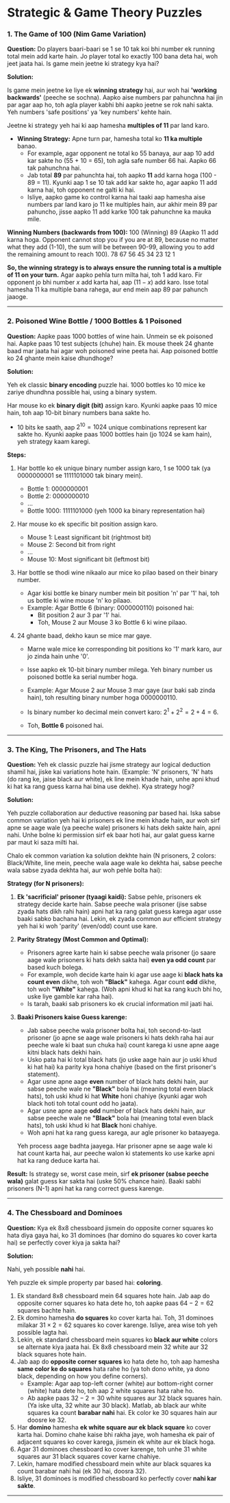 # Strategic & Game Theory Puzzles

### 1. The Game of 100 (Nim Game Variation)

**Question:** Do players baari-baari se 1 se 10 tak koi bhi number ek running total mein add karte hain. Jo player total ko exactly 100 bana deta hai, woh jeet jaata hai. Is game mein jeetne ki strategy kya hai?

**Solution:**

Is game mein jeetne ke liye ek **winning strategy** hai, aur woh hai **'working backwards'** (peeche se sochna). Aapko aise numbers par pahunchna hai jin par agar aap ho, toh agla player kabhi bhi aapko jeetne se rok nahi sakta. Yeh numbers 'safe positions' ya 'key numbers' kehte hain.

Jeetne ki strategy yeh hai ki aap hamesha **multiples of 11** par land karo.

* **Winning Strategy:** Apne turn par, hamesha total ko **11 ka multiple** banao.
    * For example, agar opponent ne total ko 55 banaya, aur aap 10 add kar sakte ho (55 + 10 = 65), toh agla safe number 66 hai. Aapko 66 tak pahunchna hai.
    * Jab total **89** par pahunchta hai, toh aapko **11** add karna hoga (100 - 89 = 11). Kyunki aap 1 se 10 tak add kar sakte ho, agar aapko 11 add karna hai, toh opponent ne galti ki hai.
    * Isliye, aapko game ko control karna hai taaki aap hamesha aise numbers par land karo jo 11 ke multiples hain, aur akhir mein 89 par pahuncho, jisse aapko 11 add karke 100 tak pahunchne ka mauka mile.

**Winning Numbers (backwards from 100):**
100 (Winning)
89 (Aapko 11 add karna hoga. Opponent cannot stop you if you are at 89, because no matter what they add (1-10), the sum will be between 90-99, allowing you to add the remaining amount to reach 100).
78
67
56
45
34
23
12
1

**So, the winning strategy is to always ensure the running total is a multiple of 11 on your turn.** Agar aapko pehla turn milta hai, toh 1 add karo. Fir opponent jo bhi number $x$ add karta hai, aap $(11-x)$ add karo. Isse total hamesha 11 ka multiple bana rahega, aur end mein aap 89 par pahunch jaaoge.

---

### 2. Poisoned Wine Bottle / 1000 Bottles & 1 Poisoned

**Question:** Aapke paas 1000 bottles of wine hain. Unmein se ek poisoned hai. Aapke paas 10 test subjects (chuhe) hain. Ek mouse theek 24 ghante baad mar jaata hai agar woh poisoned wine peeta hai. Aap poisoned bottle ko 24 ghante mein kaise dhundhoge?

**Solution:**

Yeh ek classic **binary encoding** puzzle hai. 1000 bottles ko 10 mice ke zariye dhundhna possible hai, using a binary system.

Har mouse ko ek **binary digit (bit)** assign karo. Kyunki aapke paas 10 mice hain, toh aap 10-bit binary numbers bana sakte ho.

* 10 bits ke saath, aap $2^{10} = 1024$ unique combinations represent kar sakte ho. Kyunki aapke paas 1000 bottles hain (jo 1024 se kam hain), yeh strategy kaam karegi.

**Steps:**

1.  Har bottle ko ek unique binary number assign karo, 1 se 1000 tak (ya 0000000001 se 1111101000 tak binary mein).
    * Bottle 1: 0000000001
    * Bottle 2: 0000000010
    * ...
    * Bottle 1000: 1111101000 (yeh 1000 ka binary representation hai)

2.  Har mouse ko ek specific bit position assign karo.
    * Mouse 1: Least significant bit (rightmost bit)
    * Mouse 2: Second bit from right
    * ...
    * Mouse 10: Most significant bit (leftmost bit)

3.  Har bottle se thodi wine nikaalo aur mice ko pilao based on their binary number.
    * Agar kisi bottle ke binary number mein bit position 'n' par '1' hai, toh us bottle ki wine mouse 'n' ko pilaao.
    * Example: Agar Bottle 6 (binary: 0000000110) poisoned hai:
        * Bit position 2 aur 3 par '1' hai.
        * Toh, Mouse 2 aur Mouse 3 ko Bottle 6 ki wine pilaao.

4.  24 ghante baad, dekho kaun se mice mar gaye.
    * Marne wale mice ke corresponding bit positions ko '1' mark karo, aur jo zinda hain unhe '0'.
    * Isse aapko ek 10-bit binary number milega. Yeh binary number us poisoned bottle ka serial number hoga.

    * Example: Agar Mouse 2 aur Mouse 3 mar gaye (aur baki sab zinda hain), toh resulting binary number hoga 0000000110.
    * Is binary number ko decimal mein convert karo: $2^1 + 2^2 = 2 + 4 = 6$.
    * Toh, **Bottle 6** poisoned hai.

---

### 3. The King, The Prisoners, and The Hats

**Question:** Yeh ek classic puzzle hai jisme strategy aur logical deduction shamil hai, jiske kai variations hote hain. (Example: 'N' prisoners, 'N' hats (do rang ke, jaise black aur white), ek line mein khade hain, unhe apni khud ki hat ka rang guess karna hai bina use dekhe). Kya strategy hogi?

**Solution:**

Yeh puzzle collaboration aur deductive reasoning par based hai. Iska sabse common variation yeh hai ki prisoners ek line mein khade hain, aur woh sirf apne se aage wale (ya peeche wale) prisoners ki hats dekh sakte hain, apni nahi. Unhe bolne ki permission sirf ek baar hoti hai, aur galat guess karne par maut ki saza milti hai.

Chalo ek common variation ka solution dekhte hain (N prisoners, 2 colors: Black/White, line mein, peeche wala aage wale ko dekhta hai, sabse peeche wala sabse zyada dekhta hai, aur woh pehle bolta hai):

**Strategy (for N prisoners):**

1.  **Ek 'sacrificial' prisoner (tyaagi kaidi):** Sabse pehle, prisoners ek strategy decide karte hain. Sabse peeche wala prisoner (jise sabse zyada hats dikh rahi hain) apni hat ka rang galat guess karega agar usse baaki sabko bachana hai. Lekin, ek zyada common aur efficient strategy yeh hai ki woh 'parity' (even/odd) count use kare.

2.  **Parity Strategy (Most Common and Optimal):**
    * Prisoners agree karte hain ki sabse peeche wala prisoner (jo saare aage wale prisoners ki hats dekh sakta hai) **even ya odd count** par based kuch bolega.
    * For example, woh decide karte hain ki agar use aage ki **black hats ka count even** dikhe, toh woh **"Black"** kahega. Agar count **odd** dikhe, toh woh **"White"** kahega. (Woh apni khud ki hat ka rang kuch bhi ho, uske liye gamble kar raha hai).
    * Is tarah, baaki sab prisoners ko ek crucial information mil jaati hai.

3.  **Baaki Prisoners kaise Guess karenge:**
    * Jab sabse peeche wala prisoner bolta hai, toh second-to-last prisoner (jo apne se aage wale prisoners ki hats dekh raha hai aur peeche wale ki baat sun chuka hai) count karega ki usne apne aage kitni black hats dekhi hain.
    * Usko pata hai ki total black hats (jo uske aage hain aur jo uski khud ki hat hai) ka parity kya hona chahiye (based on the first prisoner's statement).
    * Agar usne apne aage **even** number of black hats dekhi hain, aur sabse peeche wale ne **"Black"** bola hai (meaning total even black hats), toh uski khud ki hat **White** honi chahiye (kyunki agar woh black hoti toh total count odd ho jaata).
    * Agar usne apne aage **odd** number of black hats dekhi hain, aur sabse peeche wale ne **"Black"** bola hai (meaning total even black hats), toh uski khud ki hat **Black** honi chahiye.
    * Woh apni hat ka rang guess karega, aur agle prisoner ko bataayega.

    Yeh process aage badhta jaayega. Har prisoner apne se aage wale ki hat count karta hai, aur peeche walon ki statements ko use karke apni hat ka rang deduce karta hai.

**Result:** Is strategy se, worst case mein, sirf **ek prisoner (sabse peeche wala)** galat guess kar sakta hai (uske 50% chance hain). Baaki sabhi prisoners (N-1) apni hat ka rang correct guess karenge.

---

### 4. The Chessboard and Dominoes

**Question:** Kya ek 8x8 chessboard jismein do opposite corner squares ko hata diya gaya hai, ko 31 dominoes (har domino do squares ko cover karta hai) se perfectly cover kiya ja sakta hai?

**Solution:**

Nahi, yeh possible **nahi** hai.

Yeh puzzle ek simple property par based hai: **coloring**.

1.  Ek standard 8x8 chessboard mein 64 squares hote hain. Jab aap do opposite corner squares ko hata dete ho, toh aapke paas $64 - 2 = 62$ squares bachte hain.
2.  Ek domino hamesha **do squares** ko cover karta hai. Toh, 31 dominoes milakar $31 \times 2 = 62$ squares ko cover karenge. Isliye, area wise toh yeh possible lagta hai.
3.  Lekin, ek standard chessboard mein squares ko **black aur white** colors se alternate kiya jaata hai. Ek 8x8 chessboard mein 32 white aur 32 black squares hote hain.
4.  Jab aap do **opposite corner squares** ko hata dete ho, toh aap hamesha **same color ke do squares** hata rahe ho (ya toh dono white, ya dono black, depending on how you define corners).
    * Example: Agar aap top-left corner (white) aur bottom-right corner (white) hata dete ho, toh aap 2 white squares hata rahe ho.
    * Ab aapke paas $32-2 = 30$ white squares aur $32$ black squares hain. (Ya iske ulta, 32 white aur 30 black). Matlab, ab black aur white squares ka count **barabar nahi** hai. Ek color ke 30 squares hain aur doosre ke 32.
5.  Har **domino** hamesha **ek white square aur ek black square** ko cover karta hai. Domino chahe kaise bhi rakha jaye, woh hamesha ek pair of adjacent squares ko cover karega, jismein ek white aur ek black hoga.
6.  Agar 31 dominoes chessboard ko cover karenge, toh unhe 31 white squares aur 31 black squares cover karne chahiye.
7.  Lekin, hamare modified chessboard mein white aur black squares ka count barabar nahi hai (ek 30 hai, doosra 32).
8.  Isliye, 31 dominoes is modified chessboard ko perfectly cover **nahi kar sakte**.

---
